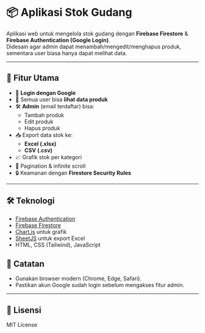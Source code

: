 # 📦 Aplikasi Stok Gudang

Aplikasi web untuk mengelola stok gudang dengan **Firebase Firestore** &
**Firebase Authentication (Google Login)**.\
Didesain agar admin dapat menambah/mengedit/menghapus produk, sementara
user biasa hanya dapat melihat data.

------------------------------------------------------------------------

## 🚀 Fitur Utama

-   🔑 **Login dengan Google**
-   👀 Semua user bisa **lihat data produk**
-   🛠️ **Admin** (email terdaftar) bisa:
    -   Tambah produk
    -   Edit produk
    -   Hapus produk
-   📥 Export data stok ke:
    -   **Excel (.xlsx)**
    -   **CSV (.csv)**
-   📈 Grafik stok per kategori
-   📜 Pagination & infinite scroll
-   🔒 Keamanan dengan **Firestore Security Rules**

------------------------------------------------------------------------

## 🛠️ Teknologi

-   [Firebase Authentication](https://firebase.google.com/docs/auth)
-   [Firebase Firestore](https://firebase.google.com/docs/firestore)
-   [Chart.js](https://www.chartjs.org/) untuk grafik
-   [SheetJS](https://sheetjs.com/) untuk export Excel
-   HTML, CSS (Tailwind), JavaScript

## 📌 Catatan

-   Gunakan browser modern (Chrome, Edge, Safari).
-   Pastikan akun Google sudah login sebelum mengakses fitur admin.

------------------------------------------------------------------------

## 📄 Lisensi

MIT License

